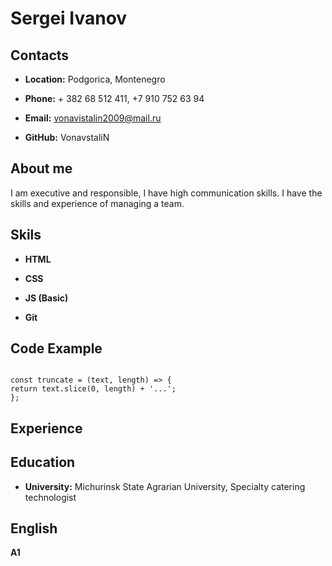 # Sergei Ivanov

## Contacts

* __Location:__ Podgorica, Montenegro

* __Phone:__ + 382 68 512 411, +7 910 752 63 94

* __Email:__ vonavistalin2009@mail.ru

* __GitHub:__ VonavstaliN 

## About me

I am executive and responsible, I have high communication skills. I have the skills and experience of managing a team.

## Skils

* __HTML__

* __CSS__

* __JS (Basic)__

* __Git__

## Code Example

``` 

const truncate = (text, length) => {
return text.slice(0, length) + '...';
};

```    

## Experience

## Education

* __University:__ Michurinsk State Agrarian University, Specialty catering technologist

## __English__
__A1__ 
